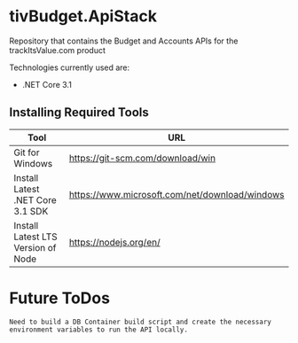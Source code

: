# tivBudget.ApiStack
Repository that contains the Budget and Accounts APIs for the trackItsValue.com product

Technologies currently used are:

* .NET Core 3.1

## Installing Required Tools
| Tool                               | URL                                              |
| ---------------------------------- | ------------------------------------------------ |
| Git for Windows                    | https://git-scm.com/download/win                 |
| Install Latest .NET Core 3.1 SDK   | https://www.microsoft.com/net/download/windows   |
| Install Latest LTS Version of Node | https://nodejs.org/en/                           |


# Future ToDos
```
Need to build a DB Container build script and create the necessary environment variables to run the API locally.
```

